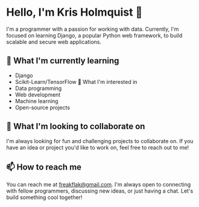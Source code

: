 # Hello, I'm Kris Holmquist 👋
I'm a programmer with a passion for working with data. Currently, I'm focused on learning Django, a popular Python web framework, to build scalable and secure web applications.

## 🌱 What I'm currently learning
* Django
* Scikit-Learn/TensorFlow
👀 What I'm interested in
* Data programming
* Web development
* Machine learning
* Open-source projects
## 💞️ What I'm looking to collaborate on
I'm always looking for fun and challenging projects to collaborate on. If you have an idea or project you'd like to work on, feel free to reach out to me!

## 📫 How to reach me
You can reach me at freakflak@gmail.com. I'm always open to connecting with fellow programmers, discussing new ideas, or just having a chat. Let's build something cool together!
